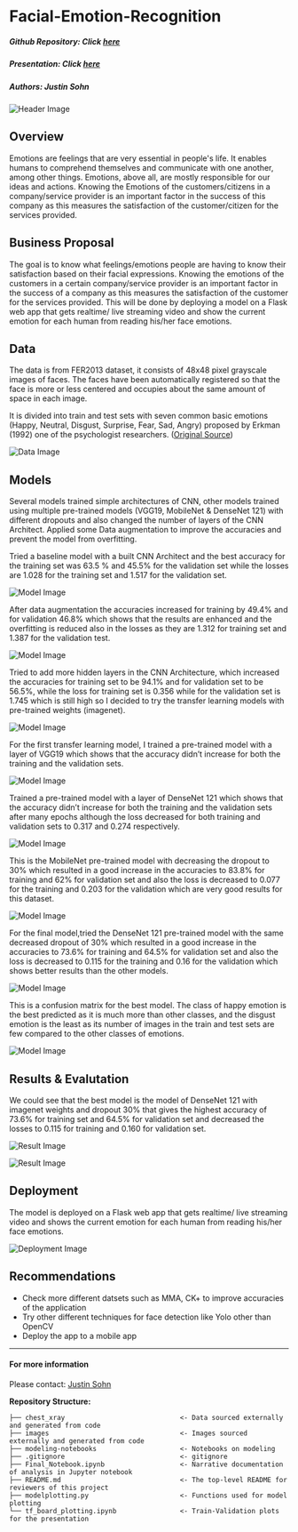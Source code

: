 # Facial-Emotion-Recognition
##### Github Repository: Click [here]()
##### Presentation: Click [here]()
##### Authors: Justin Sohn

![Header Image](images/header.png)

## Overview
Emotions are feelings that are very essential in people's life. It enables humans to comprehend themselves and communicate with one another, among other things. Emotions, above all, are mostly responsible for our ideas and actions. Knowing the Emotions of the customers/citizens in a company/service provider is an important factor in the success of this company as this measures the satisfaction of the customer/citizen for the services provided.

## Business Proposal
The goal is to know what feelings/emotions people are having to know their satisfaction based on their facial expressions. Knowing the emotions of the customers in a certain company/service provider is an important factor in the success of a company as this measures the satisfaction of the customer for the services provided. This will be done by deploying a model on a Flask web app that gets realtime/ live streaming video and  show the current emotion for each human from reading his/her face emotions.

## Data 
The data is from FER2013 dataset, it consists of 48x48 pixel grayscale images of faces. The faces have been automatically registered so that the face is more or less centered and occupies about the same amount of space in each image.

It is divided into train and test sets with seven common basic emotions (Happy, Neutral, Disgust, Surprise, Fear, Sad, Angry) proposed by Erkman (1992) one of the psychologist researchers. 
([Original Source](https://www.kaggle.com/msambare/fer2013))

![Data Image](images/data.png)

## Models
Several models trained simple architectures of CNN, other models trained using multiple pre-trained models (VGG19, MobileNet & DenseNet 121) with different dropouts and also changed the number of layers of the CNN Architect. Applied some Data augmentation to improve the accuracies and prevent the model from overfitting. 

Tried a baseline model with a built CNN Architect and the best accuracy for the training set was 63.5 % and 45.5% for the validation set while the losses are 1.028 for the training set and 1.517 for the validation set.

![Model Image](images/model1.png)

After data augmentation the accuracies increased for training by 49.4% and for validation 46.8% which shows that the results are enhanced and the overfitting is reduced also in the losses as they are 1.312 for training set and 1.387 for the validation test.

![Model Image](images/model2.png)

Tried to add more hidden layers in the CNN Architecture, which increased the accuracies for training set to be 94.1% and for validation set to be 56.5%, while the loss for training set is 0.356 while for the validation set is 1.745 which is still high so I decided to try the transfer learning models with pre-trained weights (imagenet).

![Model Image](images/model3.png)

For the first transfer learning model, I trained a pre-trained model with a layer of VGG19 which shows that the accuracy didn’t increase for both the training and the validation sets.

![Model Image](images/model4.png)

Trained a pre-trained model with a layer of DenseNet 121 which shows that the accuracy didn’t increase for both the training and the validation sets after many epochs although the loss decreased for both training and validation sets to 0.317 and 0.274 respectively.

![Model Image](images/model5.png)

This is the MobileNet pre-trained model with decreasing the dropout to 30% which resulted in a good increase in the accuracies to 83.8% for training and 62% for validation set and also the loss is decreased to 0.077 for the training and 0.203 for the validation which are very good results for this dataset.

![Model Image](images/model6.png)

For the final model,tried the DenseNet 121  pre-trained model with the same decreased dropout of 30% which resulted in a good increase in the accuracies to 73.6% for training and 64.5% for validation set and also the loss is decreased to 0.115 for the training and 0.16 for the validation which shows better results than the other models.

![Model Image](images/model7.png)

This is a confusion matrix for the best model. The class of happy emotion is the best predicted as it is much more than other classes, and the disgust emotion is the least as its number of images in the train and test sets are few compared to the other classes of emotions.

![Model Image](images/confusionmatrix.png)

## Results & Evalutation 
We could see that the best model is the model of DenseNet 121 with imagenet weights and dropout 30% that gives the highest accuracy of 73.6% for training set and 64.5% for validation set and decreased the losses to 0.115 for training and 0.160 for validation set.

![Result Image](images/results1.png)

![Result Image](images/results2.png)

## Deployment
The model is deployed on a Flask web app that gets realtime/ live streaming video and shows the current emotion for each human from reading his/her face emotions.

![Deployment Image](images/deployment.png)

## Recommendations 
- Check more different datsets such as MMA, CK+ to improve accuracies of the application
- Try other different techniques for face detection like Yolo other than OpenCV
- Deploy the app to a mobile app 

---

#### For more information
Please contact: 
[Justin Sohn](https://www.linkedin.com/in/justin-sohn-689901193/) 

**Repository Structure:**
```
├── chest_xray                             <- Data sourced externally and generated from code 
├── images                                 <- Images sourced externally and generated from code 
├── modeling-notebooks                     <- Notebooks on modeling 
├── .gitignore                             <- gitignore 
├── Final_Notebook.ipynb                   <- Narrative documentation of analysis in Jupyter notebook
├── README.md                              <- The top-level README for reviewers of this project
├── modelplotting.py                       <- Functions used for model plotting
└── tf_board_plotting.ipynb                <- Train-Validation plots for the presentation
